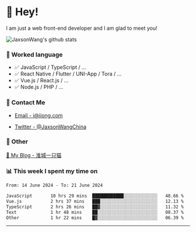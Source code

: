 # 👋 Hey!

I am just a web front-end developer and I am glad to meet you!

![JaxsonWang's github stats](https://github-readme-stats.vercel.app/api?username=JaxsonWang&&show_icons=true&&title_color=1abc9c&&icon_color=1abc9c)


### 📝 Worked language

- ✅ JavaScript / TypeScript / ...
- ✅ React Native / Flutter / UNI-App / Tora / ...
- ✅ Vue.js / React.js / ...
- ✅ Node.js / PHP / ...

### 📮 Contact Me

- [Email - i@iiong.com](mailto:i@iiong.com)

- [Twitter - @JaxsonWangChina](https://twitter.com/JaxsonWangChina)

### 🤪 Other

[📌 My Blog - 淮城一只猫](https://iiong.com)

### 📊 This week I spent my time on

<!--START_SECTION:waka-->

```txt
From: 14 June 2024 - To: 21 June 2024

JavaScript       10 hrs 29 mins  ████████████░░░░░░░░░░░░░   48.66 %
Vue.js           2 hrs 37 mins   ███░░░░░░░░░░░░░░░░░░░░░░   12.13 %
TypeScript       2 hrs 26 mins   ██▓░░░░░░░░░░░░░░░░░░░░░░   11.32 %
Text             1 hr 48 mins    ██░░░░░░░░░░░░░░░░░░░░░░░   08.37 %
Other            1 hr 22 mins    █▓░░░░░░░░░░░░░░░░░░░░░░░   06.39 %
```

<!--END_SECTION:waka-->

---
